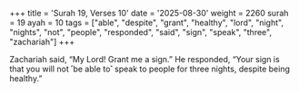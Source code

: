 +++
title = 'Surah 19, Verses 10'
date = '2025-08-30'
weight = 2260
surah = 19
ayah = 10
tags = ["able", "despite", "grant", "healthy", "lord", "night", "nights", "not", "people", "responded", "said", "sign", "speak", "three", "zachariah"]
+++

Zachariah said, “My Lord! Grant me a sign.” He responded, “Your sign is that you will not ˹be able to˺ speak to people for three nights, despite being healthy.”